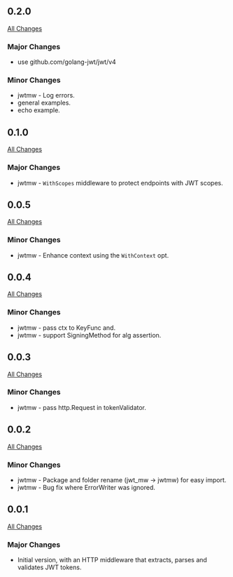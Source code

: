 ## 0.2.0

[All Changes](https://github.com/crossid/crossid-go/compare/v0.1.0...v0.2.0)

### Major Changes

- use github.com/golang-jwt/jwt/v4

### Minor Changes

- jwtmw - Log errors.
- general examples.
- echo example.

## 0.1.0

[All Changes](https://github.com/crossid/crossid-go/compare/v0.0.5...v0.1.0)

### Major Changes

- jwtmw - `WithScopes` middleware to protect endpoints with JWT scopes.

## 0.0.5

[All Changes](https://github.com/crossid/crossid-go/compare/v0.0.4...v0.0.5)

### Minor Changes

- jwtmw - Enhance context using the `WithContext` opt.

## 0.0.4

[All Changes](https://github.com/crossid/crossid-go/compare/v0.0.3...v0.0.4)

### Minor Changes

- jwtmw - pass ctx to KeyFunc and.
- jwtmw - support SigningMethod for alg assertion.

## 0.0.3

[All Changes](https://github.com/crossid/crossid-go/compare/v0.0.2...v0.0.3)

### Minor Changes

- jwtmw - pass http.Request in tokenValidator.

## 0.0.2

[All Changes](https://github.com/crossid/crossid-go/compare/v0.0.1...v0.0.2)

### Minor Changes

- jwtmw - Package and folder rename (jwt_mw -> jwtmw) for easy import.
- jwtmw - Bug fix where ErrorWriter was ignored.

## 0.0.1

[All Changes](https://github.com/crossid/crossid-go/compare/5986057...v0.0.1)

### Major Changes

- Initial version, with an HTTP middleware that extracts, parses and validates JWT tokens.
